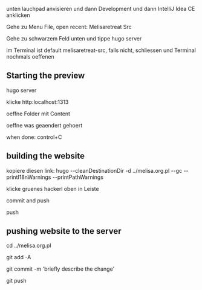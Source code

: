 unten lauchpad anvisieren und dann Development und dann IntelliJ Idea CE anklicken

Gehe zu Menu File, open recent: Melisaretreat Src

Gehe zu schwarzem Feld unten und tippe hugo server

im Terminal ist default melisaretreat-src, falls nicht, schliessen und Terminal nochmals oeffenen

## Starting the preview

hugo server

klicke http:localhost:1313

oeffne Folder mit Content

oeffne was geaendert gehoert

when done: control+C

## building the website

kopiere diesen link:
hugo --cleanDestinationDir -d ../melisa.org.pl --gc --printI18nWarnings  --printPathWarnings

klicke gruenes hackerl oben in Leiste

commit and push

push

## pushing website to the server


cd ../melisa.org.pl

git add -A

git commit -m 'briefly describe the change'

git push


